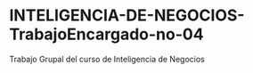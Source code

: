 # INTELIGENCIA-DE-NEGOCIOS-TrabajoEncargado-no-04
Trabajo Grupal del curso de Inteligencia de Negocios
